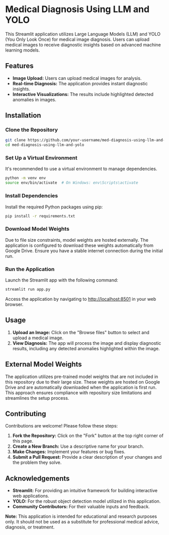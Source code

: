 # Medical Diagnosis Using LLM and YOLO

This Streamlit application utilizes Large Language Models (LLM) and YOLO (You Only Look Once) for medical image diagnosis. Users can upload medical images to receive diagnostic insights based on advanced machine learning models.

## Features

- **Image Upload:** Users can upload medical images for analysis.
- **Real-time Diagnosis:** The application provides instant diagnostic insights.
- **Interactive Visualizations:** The results include highlighted detected anomalies in images.

## Installation

### Clone the Repository

```bash
git clone https://github.com/your-username/med-diagnosis-using-llm-and-yolo.git
cd med-diagnosis-using-llm-and-yolo
```

### Set Up a Virtual Environment

It's recommended to use a virtual environment to manage dependencies.

```bash
python -m venv env
source env/bin/activate  # On Windows: env\Scripts\activate
```

### Install Dependencies

Install the required Python packages using pip:

```bash
pip install -r requirements.txt
```

### Download Model Weights

Due to file size constraints, model weights are hosted externally. The application is configured to download these weights automatically from Google Drive. Ensure you have a stable internet connection during the initial run.

### Run the Application

Launch the Streamlit app with the following command:

```bash
streamlit run app.py
```

Access the application by navigating to [http://localhost:8501](http://localhost:8501) in your web browser.

## Usage

1. **Upload an Image:** Click on the "Browse files" button to select and upload a medical image.
2. **View Diagnosis:** The app will process the image and display diagnostic results, including any detected anomalies highlighted within the image.

## External Model Weights

The application utilizes pre-trained model weights that are not included in this repository due to their large size. These weights are hosted on Google Drive and are automatically downloaded when the application is first run. This approach ensures compliance with repository size limitations and streamlines the setup process.

## Contributing

Contributions are welcome! Please follow these steps:

1. **Fork the Repository:** Click on the "Fork" button at the top right corner of this page.
2. **Create a New Branch:** Use a descriptive name for your branch.
3. **Make Changes:** Implement your features or bug fixes.
4. **Submit a Pull Request:** Provide a clear description of your changes and the problem they solve.

## Acknowledgements

- **Streamlit:** For providing an intuitive framework for building interactive web applications.
- **YOLO:** For the robust object detection model utilized in this application.
- **Community Contributors:** For their valuable inputs and feedback.

**Note:** This application is intended for educational and research purposes only. It should not be used as a substitute for professional medical advice, diagnosis, or treatment.

